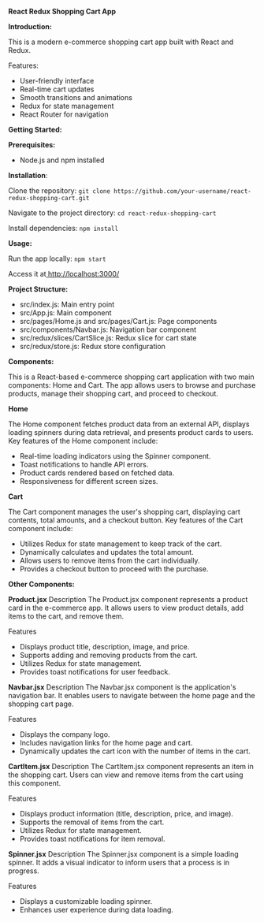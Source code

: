 **React Redux Shopping Cart App**

**Introduction:**

This is a modern e-commerce shopping cart app built with React and Redux. 

Features:
- User-friendly interface
- Real-time cart updates
- Smooth transitions and animations
- Redux for state management
- React Router for navigation

**Getting Started:**

**Prerequisites:**

- Node.js and npm installed

**Installation**:

Clone the repository:
`git clone https://github.com/your-username/react-redux-shopping-cart.git`

Navigate to the project directory: 
`cd react-redux-shopping-cart`

Install dependencies: 
`npm install`

**Usage:**

Run the app locally:
`npm start`

Access it at[ http://localhost:3000/](http://localhost:3000/)

**Project Structure:**

- src/index.js: Main entry point
- src/App.js: Main component
- src/pages/Home.js and src/pages/Cart.js: Page components
- src/components/Navbar.js: Navigation bar component
- src/redux/slices/CartSlice.js: Redux slice for cart state
- src/redux/store.js: Redux store configuration

**Components:**

This is a React-based e-commerce shopping cart application with two main components: Home and Cart. The app allows users to browse and purchase products, manage their shopping cart, and proceed to checkout.

**Home**

The Home component fetches product data from an external API, displays loading spinners during data retrieval, and presents product cards to users. Key features of the Home component include:

- Real-time loading indicators using the Spinner component.
- Toast notifications to handle API errors.
- Product cards rendered based on fetched data.
- Responsiveness for different screen sizes.

**Cart**

The Cart component manages the user's shopping cart, displaying cart contents, total amounts, and a checkout button. Key features of the Cart component include:

- Utilizes Redux for state management to keep track of the cart.
- Dynamically calculates and updates the total amount.
- Allows users to remove items from the cart individually.
- Provides a checkout button to proceed with the purchase.

**Other Components:**

**Product.jsx** 
Description
The Product.jsx component represents a product card in the e-commerce app. It allows users to view product details, add items to the cart, and remove them.

Features

- Displays product title, description, image, and price.
- Supports adding and removing products from the cart.
- Utilizes Redux for state management.
- Provides toast notifications for user feedback.

**Navbar.jsx** 
Description
The Navbar.jsx component is the application's navigation bar. It enables users to navigate between the home page and the shopping cart page.

Features

- Displays the company logo.
- Includes navigation links for the home page and cart.
- Dynamically updates the cart icon with the number of items in the cart.

**CartItem.jsx** 
Description
The CartItem.jsx component represents an item in the shopping cart. Users can view and remove items from the cart using this component.

Features

- Displays product information (title, description, price, and image).
- Supports the removal of items from the cart.
- Utilizes Redux for state management.
- Provides toast notifications for item removal.

**Spinner.jsx** 
Description
The Spinner.jsx component is a simple loading spinner. It adds a visual indicator to inform users that a process is in progress.

Features

- Displays a customizable loading spinner.
- Enhances user experience during data loading.
